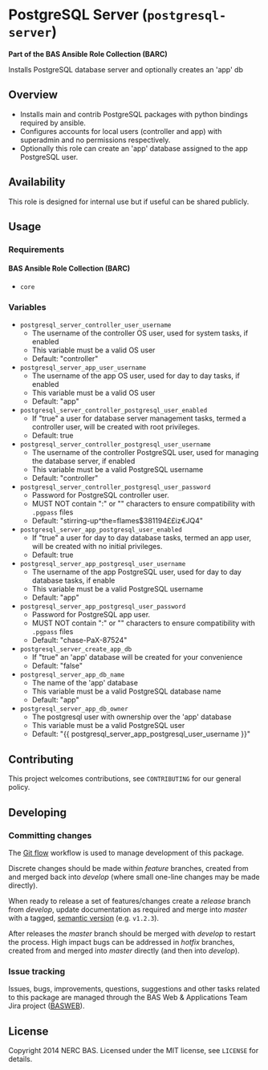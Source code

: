 # PostgreSQL Server (`postgresql-server`)

**Part of the BAS Ansible Role Collection (BARC)**

Installs PostgreSQL database server and optionally creates an 'app' db

## Overview

* Installs main and contrib PostgreSQL packages with python bindings required by ansible.
* Configures accounts for local users (controller and app) with superadmin and no permissions respectively.
* Optionally this role can create an 'app' database assigned to the app PostgreSQL user.

## Availability

This role is designed for internal use but if useful can be shared publicly.

## Usage

### Requirements

#### BAS Ansible Role Collection (BARC)

* `core`

### Variables

* `postgresql_server_controller_user_username`
    * The username of the controller OS user, used for system tasks, if enabled
    * This variable must be a valid OS user
    * Default: "controller"
* `postgresql_server_app_user_username`
    * The username of the app OS user, used for day to day tasks, if enabled
    * This variable must be a valid OS user
    * Default: "app"
* `postgresql_server_controller_postgresql_user_enabled`
    * If "true" a user for database server management tasks, termed a controller user, will be created with root privileges.
    * Default: true
* `postgresql_server_controller_postgresql_user_username`
    * The username of the controller PostgreSQL user, used for managing the database server, if enabled
    * This variable must be a valid PostgreSQL username
    * Default: "controller"
* `postgresql_server_controller_postgresql_user_password`
    * Password for PostgreSQL controller user.
    * MUST NOT contain ":" or "\" characters to ensure compatibility with `.pgpass` files
    * Default: "stirring-up^the=flames$381194££iz€JQ4"
* `postgresql_server_app_postgresql_user_enabled`
    * If "true" a user for day to day database tasks, termed an app user, will be created with no initial privileges.
    * Default: true
* `postgresql_server_app_postgresql_user_username`
    * The username of the app PostgreSQL user, used for day to day database tasks, if enable
    * This variable must be a valid PostgreSQL username
    * Default: "app"
* `postgresql_server_app_postgresql_user_password`
    * Password for PostgreSQL app user.
    * MUST NOT contain ":" or "\" characters to ensure compatibility with `.pgpass` files
    * Default: "chase-PaX-87524"
* `postgresql_server_create_app_db`
    * If "true" an 'app' database will be created for your convenience
    * Default: "false"
* `postgresql_server_app_db_name`
    * The name of the 'app' database
    * This variable must be a valid PostgreSQL database name
    * Default: "app"
* `postgresql_server_app_db_owner`
    * The postgresql user with ownership over the 'app' database
    * This variable must be a valid PostgreSQL user
    * Default: "{{ postgresql_server_app_postgresql_user_username }}"

## Contributing

This project welcomes contributions, see `CONTRIBUTING` for our general policy.

## Developing

### Committing changes

The [Git flow](https://github.com/fzaninotto/Faker#formatters) workflow is used to manage development of this package.

Discrete changes should be made within *feature* branches, created from and merged back into *develop* (where small one-line changes may be made directly).

When ready to release a set of features/changes create a *release* branch from *develop*, update documentation as required and merge into *master* with a tagged, [semantic version](http://semver.org/) (e.g. `v1.2.3`).

After releases the *master* branch should be merged with *develop* to restart the process. High impact bugs can be addressed in *hotfix* branches, created from and merged into *master* directly (and then into *develop*).

### Issue tracking

Issues, bugs, improvements, questions, suggestions and other tasks related to this package are managed through the BAS Web & Applications Team Jira project ([BASWEB](https://jira.ceh.ac.uk/browse/BASWEB)).

## License

Copyright 2014 NERC BAS. Licensed under the MIT license, see `LICENSE` for details.